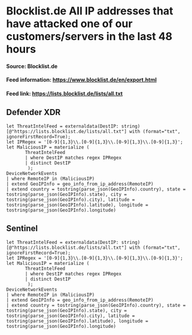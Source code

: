 # Blocklist.de All IP addresses that have attacked one of our customers/servers in the last 48 hours

#### Source: Blocklist.de
#### Feed information: https://www.blocklist.de/en/export.html
#### Feed link: https://lists.blocklist.de/lists/all.txt

## Defender XDR
```
let ThreatIntelFeed = externaldata(DestIP: string)[@"https://lists.blocklist.de/lists/all.txt"] with (format="txt", ignoreFirstRecord=True);
let IPRegex = '[0-9]{1,3}\\.[0-9]{1,3}\\.[0-9]{1,3}\\.[0-9]{1,3}';
let MaliciousIP = materialize (
       ThreatIntelFeed
       | where DestIP matches regex IPRegex
       | distinct DestIP
        );
DeviceNetworkEvents
| where RemoteIP in (MaliciousIP)
| extend GeoIPInfo = geo_info_from_ip_address(RemoteIP)
| extend country = tostring(parse_json(GeoIPInfo).country), state = tostring(parse_json(GeoIPInfo).state), city = tostring(parse_json(GeoIPInfo).city), latitude = tostring(parse_json(GeoIPInfo).latitude), longitude = tostring(parse_json(GeoIPInfo).longitude)
```


## Sentinel
```
let ThreatIntelFeed = externaldata(DestIP: string)[@"https://lists.blocklist.de/lists/all.txt"] with (format="txt", ignoreFirstRecord=True);
let IPRegex = '[0-9]{1,3}\\.[0-9]{1,3}\\.[0-9]{1,3}\\.[0-9]{1,3}';
let MaliciousIP = materialize (
       ThreatIntelFeed
       | where DestIP matches regex IPRegex
       | distinct DestIP
        );
DeviceNetworkEvents
| where RemoteIP in (MaliciousIP)
| extend GeoIPInfo = geo_info_from_ip_address(RemoteIP)
| extend country = tostring(parse_json(GeoIPInfo).country), state = tostring(parse_json(GeoIPInfo).state), city = tostring(parse_json(GeoIPInfo).city), latitude = tostring(parse_json(GeoIPInfo).latitude), longitude = tostring(parse_json(GeoIPInfo).longitude)
```
